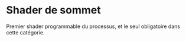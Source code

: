 # Shader de sommet

Premier shader programmable du processus, et le seul obligatoire dans cette catégorie.